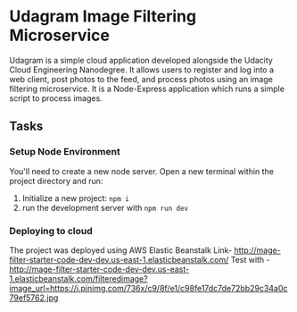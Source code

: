 # Udagram Image Filtering Microservice

Udagram is a simple cloud application developed alongside the Udacity Cloud Engineering Nanodegree. It allows users to register and log into a web client, post photos to the feed, and process photos using an image filtering microservice.  It is a Node-Express application which runs a simple script to process images. 

## Tasks

### Setup Node Environment

You'll need to create a new node server. Open a new terminal within the project directory and run:

1. Initialize a new project: `npm i`
2. run the development server with `npm run dev`


### Deploying to cloud
The project was deployed using AWS Elastic Beanstalk
Link- http://mage-filter-starter-code-dev-dev.us-east-1.elasticbeanstalk.com/
Test with - http://mage-filter-starter-code-dev-dev.us-east-1.elasticbeanstalk.com/filteredimage?image_url=https://i.pinimg.com/736x/c9/8f/e1/c98fe17dc7de72bb29c34a0c79ef5762.jpg